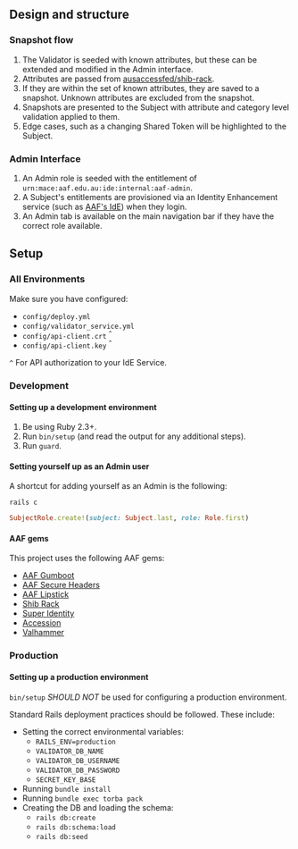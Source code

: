 ## Design and structure

### Snapshot flow

1. The Validator is seeded with known attributes, but these can be extended and modified in the Admin interface.
2. Attributes are passed from [ausaccessfed/shib-rack](https://github.com/ausaccessfed/shib-rack).
3. If they are within the set of known attributes, they are saved to a snapshot.  Unknown attributes are excluded from the snapshot.
4. Snapshots are presented to the Subject with attribute and category level validation applied to them.
5. Edge cases, such as a changing Shared Token will be highlighted to the Subject.

### Admin Interface

1. An Admin role is seeded with the entitlement of `urn:mace:aaf.edu.au:ide:internal:aaf-admin`.
2. A Subject's entitlements are provisioned via an Identity Enhancement service (such as [AAF's IdE](https://ide.aaf.edu.au/)) when they login.
3. An Admin tab is available on the main navigation bar if they have the correct role available.

## Setup

### All Environments

Make sure you have configured:

- `config/deploy.yml`
- `config/validator_service.yml`
- `config/api-client.crt` <sup>`^`</sup>
- `config/api-client.key` <sup>`^`</sup>

`^` For API authorization to your IdE Service.

### Development

#### Setting up a development environment

1. Be using Ruby 2.3+.
2. Run `bin/setup` (and read the output for any additional steps).
3. Run `guard`.

#### Setting yourself up as an Admin user

A shortcut for adding yourself as an Admin is the following:

`rails c`

```ruby
SubjectRole.create!(subject: Subject.last, role: Role.first)
```

#### AAF gems

This project uses the following AAF gems:

- [AAF Gumboot](https://github.com/ausaccessfed/aaf-gumboot)
- [AAF Secure Headers](https://github.com/ausaccessfed/aaf-secure_headers)
- [AAF Lipstick](https://github.com/ausaccessfed/aaf-lipstick)
- [Shib Rack](https://github.com/ausaccessfed/shib-rack)
- [Super Identity](https://github.com/ausaccessfed/super-identity)
- [Accession](https://github.com/ausaccessfed/accession)
- [Valhammer](https://github.com/ausaccessfed/valhammer)

### Production

#### Setting up a production environment

`bin/setup` *SHOULD NOT* be used for configuring a production environment.

Standard Rails deployment practices should be followed.  These include:

- Setting the correct environmental variables:
  - `RAILS_ENV=production`
  - `VALIDATOR_DB_NAME`
  - `VALIDATOR_DB_USERNAME`
  - `VALIDATOR_DB_PASSWORD`
  - `SECRET_KEY_BASE`
- Running `bundle install`
- Running `bundle exec torba pack`
- Creating the DB and loading the schema:
  - `rails db:create`
  - `rails db:schema:load`
  - `rails db:seed`
